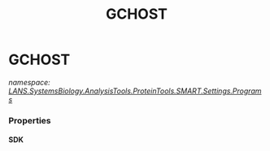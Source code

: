 ﻿---
title: GCHOST
---

# GCHOST
_namespace: [LANS.SystemsBiology.AnalysisTools.ProteinTools.SMART.Settings.Programs](N-LANS.SystemsBiology.AnalysisTools.ProteinTools.SMART.Settings.Programs.html)_





### Properties

#### SDK



